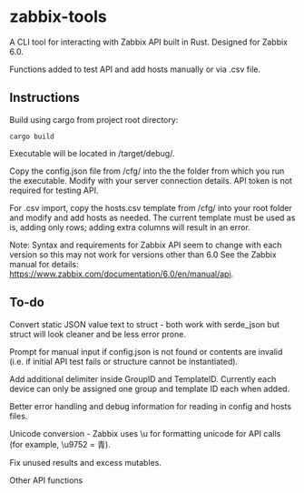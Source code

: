 # zabbix-tools

A CLI tool for interacting with Zabbix API built in Rust.  Designed for Zabbix 6.0.

Functions added to test API and add hosts manually or via .csv file.

## Instructions

Build using cargo from project root directory:
```
cargo build
```

Executable will be located in /target/debug/. 

Copy the config.json file from /cfg/ into the the folder from which you run the executable.  Modify with your server connection details.  API token is not required for testing API.

For .csv import, copy the hosts.csv template from /cfg/ into your root folder and modify and add hosts as needed.  The current template must be used as is, adding only rows; adding extra columns will result in an error.

Note:
Syntax and requirements for Zabbix API seem to change with each version so this may not work for versions other than 6.0  See the Zabbix manual for details: https://www.zabbix.com/documentation/6.0/en/manual/api.

## To-do

Convert static JSON value text to struct - both work with serde_json but struct will look cleaner and be less error prone.

Prompt for manual input if config.json is not found or contents are invalid (i.e. if initial API test fails or structure cannot be instantiated).

Add additional delimiter inside GroupID and TemplateID.  Currently each device can only be assigned one group and template ID each when added.

Better error handling and debug information for reading in config and hosts files.

Unicode conversion - Zabbix uses \u for formatting unicode for API calls (for example, \u9752 = 青).

Fix unused results and excess mutables.

Other API functions
